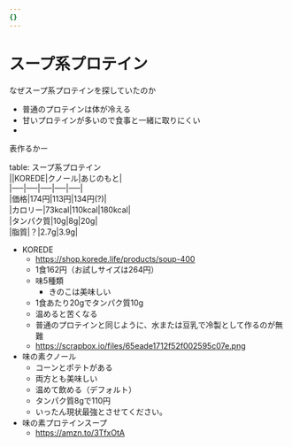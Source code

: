 ```yaml
---
{}
---
```

# スープ系プロテイン

なぜスープ系プロテインを探していたのか

- 普通のプロテインは体が冷える  
- 甘いプロテインが多いので食事と一緒に取りにくい  
-  

表作るかー

table: スープ系プロテイン  
||KOREDE|クノール|あじのもと|  
|—–|—–|—–|—–|—–|  
|価格|174円|113円|134円(?)|  
|カロリー|73kcal|110kcal|180kcal|  
|タンパク質|10g|8g|20g|  
|脂質|？|2.7g|3.9g|  

- KOREDE
    - https://shop.korede.life/products/soup-400
    - 1食162円（お試しサイズは264円）
    - 味5種類
        - きのこは美味しい
    - 1食あたり20gでタンパク質10g
    - 温めると苦くなる
    - 普通のプロテインと同じように、水または豆乳で冷製として作るのが無難
    - https://scrapbox.io/files/65eade1712f52f002595c07e.png
- 味の素クノール
    - コーンとポテトがある
    - 両方とも美味しい
    - 温めて飲める（デフォルト）
    - タンパク質8gで110円
    - いったん現状最強とさせてください。
- 味の素プロテインスープ
    - https://amzn.to/3TfxOtA